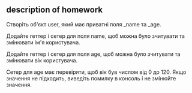 ## description of homework

Створіть об'єкт user, який має приватні поля _name та _age.

Додайте геттер і сетер для поля name, щоб можна було зчитувати та
змінювати ім'я користувача.

Додайте геттер і сетер для поля age, щоб можна було зчитувати та
змінювати вік користувача.

Сетер для age має перевіряти, щоб вік був числом від 0 до 120. 
Якщо значення не підходить,
виведіть помилку в консоль і не змінюйте значення.